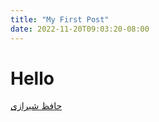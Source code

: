```yaml
---
title: "My First Post"
date: 2022-11-20T09:03:20-08:00
---
```


# Hello

[حافظ شیرازی](/حافظ-شیرازی/)
